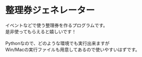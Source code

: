 # 整理券ジェネレーター
イベントなどで使う整理券を作るプログラムです。<br>
是非使ってもらえると嬉しいです！<br>
<br>
Pythonなので、どのような環境でも実行出来ますが<br>
Win/Macの実行ファイルも用意してあるので使いやすいはずです。<br>
